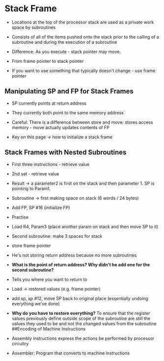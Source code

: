 # Stack Frame

- Locations at the top of the processor stack are used as a private work space by subroutines

- Consists of all of the items pushed onto the stack prior to the calling of a subroutine and during the execution of a subroutine

- Difference: As you execute - stack pointer may move.

- From frame pointer to stack pointer

- If you want to use something that typically doesn't change - use frame pointer

## Manipulating SP and FP for Stack Frames

- SP currently points at return address

- They currently both point to the same memory address

- Careful: There is a difference between store and move: stores access memory - move actually updates contents of FP

- Key on this page -> how to initialize a stack frame

## Stack Frames with Nested Subroutines

- First three instructions - retrieve value
- 2nd set - retrieve value
- Result -> a parameter2 is first on the stack and then parameter 1. SP is pointing to Param1.
- Subroutine -> first making space on stack (6 words / 24 bytes)
- Add FP, SP #16 (initialize FP)
- Practise
- Load R4, Param3 (place another param on stack and then move SP to it)
- Second subroutine: make 3 spaces for stack
- store frame pointer
- He's not storing return address because no more subroutines
- **What is the point of return address? Why didn't he add one for the second subroutine?**
- Tells you where you want to return to
- Load -> restored values (e.g. frame pointer)
- add sp, sp #12, move SP back to original place (essentially undoing everything we've done)
- **Why do you have to restore everything?** To ensure that the register values previously define outside
scope of the subroutine are still the values they used to be and not the changed values from the subroutine
##Encoding of Machine Instructions

- Assembly instructions express the actions be performed by processor circuitry

- Assembler: Program that converts to machine instructions

